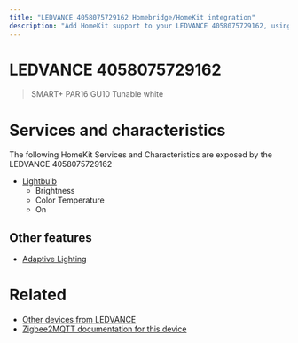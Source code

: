 ```yaml
---
title: "LEDVANCE 4058075729162 Homebridge/HomeKit integration"
description: "Add HomeKit support to your LEDVANCE 4058075729162, using Homebridge, Zigbee2MQTT and homebridge-z2m."
---
```

<!---
This file has been GENERATED using src/docgen/docgen.ts
DO NOT EDIT THIS FILE MANUALLY!
-->
# LEDVANCE 4058075729162
> SMART+ PAR16 GU10 Tunable white


# Services and characteristics
The following HomeKit Services and Characteristics are exposed by
the LEDVANCE 4058075729162

* [Lightbulb](../../light.md)
  * Brightness
  * Color Temperature
  * On

## Other features
* [Adaptive Lighting](../../light.md)

# Related
* [Other devices from LEDVANCE](../index.md#ledvance)
* [Zigbee2MQTT documentation for this device](https://www.zigbee2mqtt.io/devices/4058075729162.html)